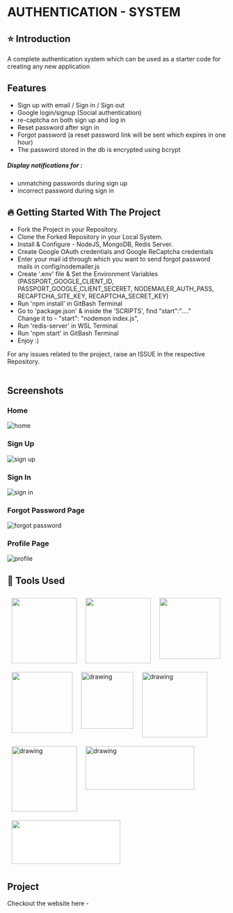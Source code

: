 # AUTHENTICATION - SYSTEM

## ⭐ Introduction

A complete authentication system which can be used as a starter code for creating any new application
<br/>

## Features

- Sign up with email / Sign in / Sign out
- Google login/signup (Social authentication)
- re-captcha on both sign up and log in
- Reset password after sign in
- Forgot password (a reset password link will be sent which expires in one hour)
- The password stored in the db is encrypted using bcrypt

##### Display notifications for :

- unmatching passwords during sign up
- incorrect password during sign in

## 🔥 Getting Started With The Project

- Fork the Project in your Repository.
- Clone the Forked Repository in your Local System.
- Install & Configure - NodeJS, MongoDB, Redis Server.
- Create Google OAuth credentials and Google ReCaptcha credentials
- Enter your mail id through which you want to send forgot password mails in config/nodemailer.js
- Create '.env' file & Set the Environment Variables (PASSPORT_GOOGLE_CLIENT_ID, PASSPORT_GOOGLE_CLIENT_SECERET, NODEMAILER_AUTH_PASS, RECAPTCHA_SITE_KEY, RECAPTCHA_SECRET_KEY)
- Run 'npm install' in GitBash Terminal
- Go to 'package.json' & inside the 'SCRIPTS', find "start":"...." <br/>
  Change it to - "start": "nodemon index.js",
- Run 'redis-server' in WSL Terminal
- Run 'npm start' in GitBash Terminal
- Enjoy :)

For any issues related to the project, raise an ISSUE in the respective Repository.
<br/>
<br/>

## Screenshots

### Home

![home](https://user-images.githubusercontent.com/84366054/206765609-062e02c6-eabb-4a34-834f-568126e40cc4.PNG)

### Sign Up

![sign up](https://user-images.githubusercontent.com/84366054/206765688-4e161fb6-5542-494a-ab96-600dcd16cc02.PNG)

### Sign In

![sign in](https://user-images.githubusercontent.com/84366054/206765745-94daf0cf-77c3-43a8-90c1-cbc69e06d786.PNG)

### Forgot Password Page

![forgot password](https://user-images.githubusercontent.com/84366054/206765839-03a67db6-6ced-4bc2-811c-edb805a4ede8.PNG)

### Profile Page

![profile](https://user-images.githubusercontent.com/84366054/206765954-1b9a2be8-e8d0-4293-b696-514f5fea3853.PNG)

## 🔨 Tools Used

<div style ="display:flex; flex-wrap:wrap; flex-grow:1">

<img width="150" src="https://www.brainfuel.io/images/node-js-new.png" style="margin: 10px">
<img height="150" width="150" src="https://icon-library.com/images/d234566f9d.png" style="margin: 10px">
<img height="140" width="140" src="https://code.visualstudio.com/assets/apple-touch-icon.png" style="margin: 10px">
<img height="140" width="140" src="https://cdn.icon-icons.com/icons2/2415/PNG/512/redis_original_wordmark_logo_icon_146369.png" style="margin: 10px">
<img src="https://cdn-icons-png.flaticon.com/512/1051/1051277.png" alt="drawing" height="130" width="120" style="margin: 10px" />
<img src="https://icon-library.com/images/css3-icon/css3-icon-28.jpg" alt="drawing" height="150" width="150" style="margin: 10px"/>
<img src="https://upload.wikimedia.org/wikipedia/commons/thumb/9/96/Sass_Logo_Color.svg/1280px-Sass_Logo_Color.svg.png" alt="drawing" height="150" width="150" style="margin: 10px"/>
<img src="https://assets-global.website-files.com/61c02e339c11997e6926e3d9/61c2e4a03dbcc261c9c3d01b_618257a89b741e1561c1a370_download.png" alt="drawing" height="100" width="250" style="margin: 10px"/>
<img height="100" width="250" src="https://cdn.buttercms.com/2q5r816LTo2uE9j7Ntic"
style="margin: 10px; background: white">

</div>

## Project

Checkout the website here -
